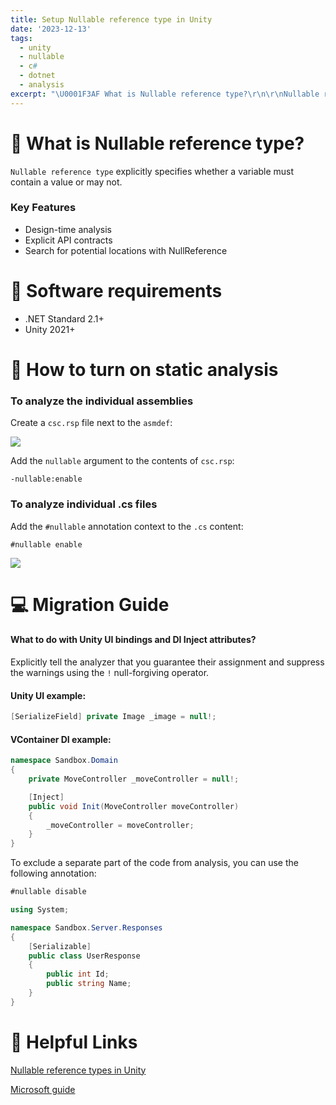 ```yaml
---
title: Setup Nullable reference type in Unity
date: '2023-12-13'
tags:
  - unity
  - nullable
  - c#
  - dotnet
  - analysis
excerpt: "\U0001F3AF What is Nullable reference type?\r\n\r\nNullable reference type explicitly specifies whether a variable must contain a value or may not.\r\n\r\n Key Features\r\n\r\n<ul>\r\n  <li>Design-time analysis</li>..."
---
```


# 🎯 What is Nullable reference type?

`Nullable reference type` explicitly specifies whether a variable must contain a value or may not.

### Key Features

<ul>
  <li>Design-time analysis</li>
  <li>Explicit API contracts</li>
  <li>Search for potential locations with NullReference</li>
</ul>

# 📑 Software requirements

<ul>
  <li>.NET Standard 2.1+</li>
  <li>Unity 2021+</li>
</ul>

# 📃 How to turn on static analysis

### To analyze the individual assemblies

Create a `csc.rsp` file next to the `asmdef`:

![](../../assets/img/posts/WpzfPNCjxy.png)

Add the `nullable` argument to the contents of `csc.rsp`:

```
-nullable:enable
```

### To analyze individual .cs files

Add the `#nullable` annotation context to the `.cs` content:

```
#nullable enable
```

![](../../assets/img/posts/rider64_U8BVwLGqck.png)

# 💻 Migration Guide

#### What to do with Unity UI bindings and DI Inject attributes?

Explicitly tell the analyzer that you guarantee their assignment and suppress the warnings using the `!` null-forgiving operator.

#### Unity UI example:

```csharp
[SerializeField] private Image _image = null!;
```

#### VContainer DI example:

```csharp
namespace Sandbox.Domain
{
    private MoveController _moveController = null!;

    [Inject]
    public void Init(MoveController moveController)
    {
        _moveController = moveController;
    }
}
```

To exclude a separate part of the code from analysis, you can use the following annotation:

```csharp
#nullable disable

using System;

namespace Sandbox.Server.Responses
{
    [Serializable]
    public class UserResponse
    {
        public int Id;
        public string Name;
    }
}
```

# 🎁 Helpful Links

[Nullable reference types in Unity](https://youtu.be/NZ-rypeT8iw)

[Microsoft guide](https://learn.microsoft.com/en-us/dotnet/csharp/nullable-references)
